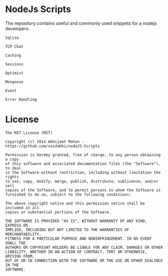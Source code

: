 NodeJs Scripts
==============

The repository contains useful and commonly used snippets for a nodejs developers.

`Sqlite`

`TCP Chat`

`Caching`

`Sessions`

`Optimist`

`Mongoose`

`Event`

`Error Handling`


License 
==============

```
The MIT License (MIT)

Copyright (c) 2014 Abhijeet Mohan - https://github.com/voidabhi/nodeJS-Scripts

Permission is hereby granted, free of charge, to any person obtaining a copy
of this software and associated documentation files (the "Software"), to deal
in the Software without restriction, including without limitation the rights
to use, copy, modify, merge, publish, distribute, sublicense, and/or sell
copies of the Software, and to permit persons to whom the Software is
furnished to do so, subject to the following conditions:

The above copyright notice and this permission notice shall be included in all
copies or substantial portions of the Software.

THE SOFTWARE IS PROVIDED "AS IS", WITHOUT WARRANTY OF ANY KIND, EXPRESS OR
IMPLIED, INCLUDING BUT NOT LIMITED TO THE WARRANTIES OF MERCHANTABILITY,
FITNESS FOR A PARTICULAR PURPOSE AND NONINFRINGEMENT. IN NO EVENT SHALL THE
AUTHORS OR COPYRIGHT HOLDERS BE LIABLE FOR ANY CLAIM, DAMAGES OR OTHER
LIABILITY, WHETHER IN AN ACTION OF CONTRACT, TORT OR OTHERWISE, ARISING FROM,
OUT OF OR IN CONNECTION WITH THE SOFTWARE OR THE USE OR OTHER DEALINGS IN THE
SOFTWARE.
```
